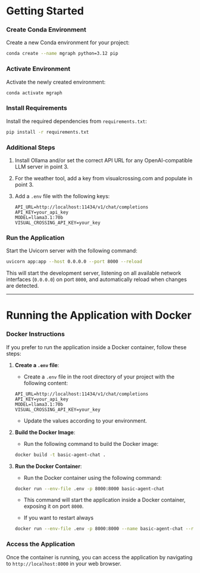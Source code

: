 **Getting Started**
====================

### Create Conda Environment

Create a new Conda environment for your project:
```bash
conda create --name mgraph python=3.12 pip
```

### Activate Environment

Activate the newly created environment:
```bash
conda activate mgraph
```

### Install Requirements

Install the required dependencies from `requirements.txt`:
```bash
pip install -r requirements.txt
```

### Additional Steps

1. Install Ollama and/or set the correct API URL for any OpenAI-compatible LLM server in point 3. 

2. For the weather tool, add a key from visualcrossing.com and populate in point 3.

3. Add a `.env` file with the following keys:

    ```plaintext
    API_URL=http://localhost:11434/v1/chat/completions
    API_KEY=your_api_key
    MODEL=llama3.1:70b
    VISUAL_CROSSING_API_KEY=your_key
    ```


### Run the Application

Start the Uvicorn server with the following command:
```bash
uvicorn app:app --host 0.0.0.0 --port 8000 --reload
```
This will start the development server, listening on all available network interfaces (`0.0.0.0`) on port `8000`, and automatically reload when changes are detected.

---

**Running the Application with Docker**
=======================================

### Docker Instructions

If you prefer to run the application inside a Docker container, follow these steps:

1. **Create a `.env` file**:
    - Create a `.env` file in the root directory of your project with the following content:

    ```plaintext
    API_URL=http://localhost:11434/v1/chat/completions
    API_KEY=your_api_key
    MODEL=llama3.1:70b
    VISUAL_CROSSING_API_KEY=your_key
    ```

    - Update the values according to your environment.

2. **Build the Docker Image**:
    - Run the following command to build the Docker image:

    ```bash
    docker build -t basic-agent-chat .
    ```

3. **Run the Docker Container**:
    - Run the Docker container using the following command:

    ```bash
    docker run --env-file .env -p 8000:8000 basic-agent-chat
    ```

    - This command will start the application inside a Docker container, exposing it on port `8000`.

    - If you want to restart always
    ```bash
    docker run --env-file .env -p 8000:8000 --name basic-agent-chat --restart always basic-agent-chat

    ```

### Access the Application

Once the container is running, you can access the application by navigating to `http://localhost:8000` in your web browser.
